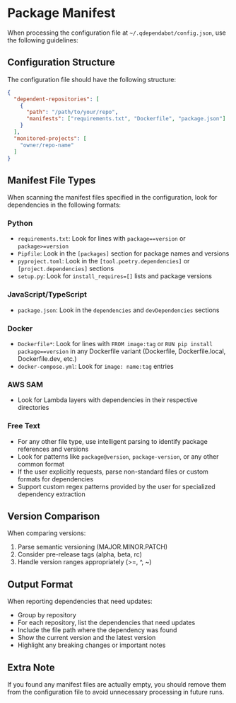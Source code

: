 # Package Manifest

When processing the configuration file at `~/.qdependabot/config.json`, use the following guidelines:

## Configuration Structure

The configuration file should have the following structure:

```json
{
  "dependent-repositories": [
    {
      "path": "/path/to/your/repo",
      "manifests": ["requirements.txt", "Dockerfile", "package.json"]
    }
  ],
  "monitored-projects": [
    "owner/repo-name"
  ]
}
```

## Manifest File Types

When scanning the manifest files specified in the configuration, look for dependencies in the following formats:

### Python

- `requirements.txt`: Look for lines with `package==version` or `package>=version`
- `Pipfile`: Look in the `[packages]` section for package names and versions
- `pyproject.toml`: Look in the `[tool.poetry.dependencies]` or `[project.dependencies]` sections
- `setup.py`: Look for `install_requires=[]` lists and package versions

### JavaScript/TypeScript

- `package.json`: Look in the `dependencies` and `devDependencies` sections

### Docker

- `Dockerfile*`: Look for lines with `FROM image:tag` or `RUN pip install package==version` in any Dockerfile variant (Dockerfile, Dockerfile.local, Dockerfile.dev, etc.)
- `docker-compose.yml`: Look for `image: name:tag` entries

### AWS SAM

- Look for Lambda layers with dependencies in their respective directories

### Free Text

- For any other file type, use intelligent parsing to identify package references and versions
- Look for patterns like `package@version`, `package-version`, or any other common format
- If the user explicitly requests, parse non-standard files or custom formats for dependencies
- Support custom regex patterns provided by the user for specialized dependency extraction

## Version Comparison

When comparing versions:

1. Parse semantic versioning (MAJOR.MINOR.PATCH)
2. Consider pre-release tags (alpha, beta, rc)
3. Handle version ranges appropriately (>=, ^, ~)

## Output Format

When reporting dependencies that need updates:

- Group by repository
- For each repository, list the dependencies that need updates
- Include the file path where the dependency was found
- Show the current version and the latest version
- Highlight any breaking changes or important notes

## Extra Note

If you found any manifest files are actually empty, you should remove them from the configuration file to avoid unnecessary processing in future runs.
